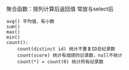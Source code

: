 聚合函数：按列计算后返回值
常放与select后
```
avg() 平均值，有小数
sum()
max()
min()
count():
    count(distinct id) 统计不重复ID总纪录数
    count(score) 统计有成绩的记录数，null不统计
    count(*) = count(0) 统计所有纪录数
```